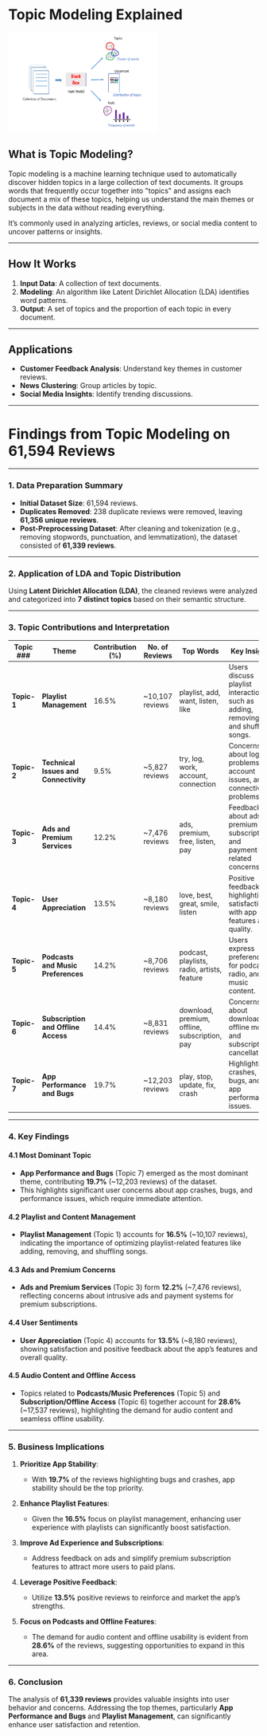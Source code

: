 
# Topic Modeling Explained


<img src="tm-lda.gif" alt="TM-Image" width="300" height="200">


## What is Topic Modeling?

Topic modeling is a machine learning technique used to automatically discover hidden topics in a large collection of text documents. It groups words that frequently occur together into "topics" and assigns each document a mix of these topics, helping us understand the main themes or subjects in the data without reading everything. 

It’s commonly used in analyzing articles, reviews, or social media content to uncover patterns or insights.

---

## How It Works

1. **Input Data**: A collection of text documents.
2. **Modeling**: An algorithm like Latent Dirichlet Allocation (LDA) identifies word patterns.
3. **Output**: A set of topics and the proportion of each topic in every document.

---

## Applications

- **Customer Feedback Analysis**: Understand key themes in customer reviews.
- **News Clustering**: Group articles by topic.
- **Social Media Insights**: Identify trending discussions.

---

# Findings from Topic Modeling on 61,594 Reviews

---

### **1. Data Preparation Summary**

- **Initial Dataset Size**: 61,594 reviews.
- **Duplicates Removed**: 238 duplicate reviews were removed, leaving **61,356 unique reviews**.
- **Post-Preprocessing Dataset**: After cleaning and tokenization (e.g., removing stopwords, punctuation, and lemmatization), the dataset consisted of **61,339 reviews**.

---

### **2. Application of LDA and Topic Distribution**

Using **Latent Dirichlet Allocation (LDA)**, the cleaned reviews were analyzed and categorized into **7 distinct topics** based on their semantic structure.

---

### **3. Topic Contributions and Interpretation**

| **Topic ###** | **Theme**                              | **Contribution (%)** | **No. of Reviews** | **Top Words**                                | **Key Insights**                                                                 |
|-------------|----------------------------------------|-----------------------|---------------------|---------------------------------------------|----------------------------------------------------------------------------------|
| **Topic-1** | **Playlist Management**                | 16.5%                | ~10,107 reviews     | playlist, add, want, listen, like            | Users discuss playlist interactions, such as adding, removing, and shuffling songs. |
| **Topic-2** | **Technical Issues and Connectivity**  | 9.5%                 | ~5,827 reviews      | try, log, work, account, connection          | Concerns about login problems, account issues, and connectivity problems.         |
| **Topic-3** | **Ads and Premium Services**           | 12.2%                | ~7,476 reviews      | ads, premium, free, listen, pay              | Feedback about ads, premium subscriptions, and payment-related concerns.          |
| **Topic-4** | **User Appreciation**                  | 13.5%                | ~8,180 reviews      | love, best, great, smile, listen             | Positive feedback highlighting satisfaction with app features and quality.         |
| **Topic-5** | **Podcasts and Music Preferences**     | 14.2%                | ~8,706 reviews      | podcast, playlists, radio, artists, feature  | Users express preferences for podcasts, radio, and music content.                  |
| **Topic-6** | **Subscription and Offline Access**    | 14.4%                | ~8,831 reviews      | download, premium, offline, subscription, pay| Concerns about downloads, offline mode, and subscription cancellations.            |
| **Topic-7** | **App Performance and Bugs**           | 19.7%                | ~12,203 reviews     | play, stop, update, fix, crash               | Highlighting crashes, bugs, and app performance issues.                            |

---

### **4. Key Findings**

#### **4.1 Most Dominant Topic**
- **App Performance and Bugs** (Topic 7) emerged as the most dominant theme, contributing **19.7%** (~12,203 reviews) of the dataset.
- This highlights significant user concerns about app crashes, bugs, and performance issues, which require immediate attention.

#### **4.2 Playlist and Content Management**
- **Playlist Management** (Topic 1) accounts for **16.5%** (~10,107 reviews), indicating the importance of optimizing playlist-related features like adding, removing, and shuffling songs.

#### **4.3 Ads and Premium Concerns**
- **Ads and Premium Services** (Topic 3) form **12.2%** (~7,476 reviews), reflecting concerns about intrusive ads and payment systems for premium subscriptions.

#### **4.4 User Sentiments**
- **User Appreciation** (Topic 4) accounts for **13.5%** (~8,180 reviews), showing satisfaction and positive feedback about the app’s features and overall quality.

#### **4.5 Audio Content and Offline Access**
- Topics related to **Podcasts/Music Preferences** (Topic 5) and **Subscription/Offline Access** (Topic 6) together account for **28.6%** (~17,537 reviews), highlighting the demand for audio content and seamless offline usability.

---

### **5. Business Implications**

1. **Prioritize App Stability**:
   - With **19.7%** of the reviews highlighting bugs and crashes, app stability should be the top priority.

2. **Enhance Playlist Features**:
   - Given the **16.5%** focus on playlist management, enhancing user experience with playlists can significantly boost satisfaction.

3. **Improve Ad Experience and Subscriptions**:
   - Address feedback on ads and simplify premium subscription features to attract more users to paid plans.

4. **Leverage Positive Feedback**:
   - Utilize **13.5%** positive reviews to reinforce and market the app’s strengths.

5. **Focus on Podcasts and Offline Features**:
   - The demand for audio content and offline usability is evident from **28.6%** of the reviews, suggesting opportunities to expand in this area.

---

### **6. Conclusion**

The analysis of **61,339 reviews** provides valuable insights into user behavior and concerns. Addressing the top themes, particularly **App Performance and Bugs** and **Playlist Management**, can significantly enhance user satisfaction and retention.
